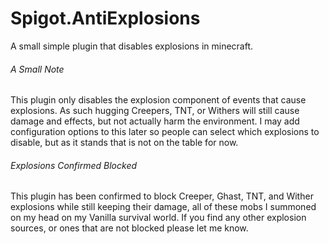 # Spigot.AntiExplosions
A small simple plugin that disables explosions in minecraft.

###### A Small Note
This plugin only disables the explosion component of events that cause explosions. As such hugging Creepers, TNT, or Withers will still cause damage and effects, but not actually harm the environment. I may add configuration options to this later so people can select which explosions to disable, but as it stands that is not on the table for now.

###### Explosions Confirmed Blocked
This plugin has been confirmed to block Creeper, Ghast, TNT, and Wither explosions while still keeping their damage, all of these mobs I summoned on my head on my Vanilla survival world. If you find any other explosion sources, or ones that are not blocked please let me know.